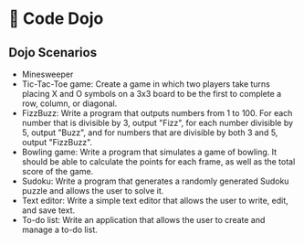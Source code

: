 # 🥋 Code Dojo

## Dojo Scenarios

* Minesweeper
* Tic-Tac-Toe game: Create a game in which two players take turns placing X and O symbols on a 3x3 board to be the first to complete a row, column, or diagonal.
* FizzBuzz: Write a program that outputs numbers from 1 to 100. For each number that is divisible by 3, output "Fizz", for each number divisible by 5, output "Buzz", and for numbers that are divisible by both 3 and 5, output "FizzBuzz".
* Bowling game: Write a program that simulates a game of bowling. It should be able to calculate the points for each frame, as well as the total score of the game.
* Sudoku: Write a program that generates a randomly generated Sudoku puzzle and allows the user to solve it.
* Text editor: Write a simple text editor that allows the user to write, edit, and save text.
* To-do list: Write an application that allows the user to create and manage a to-do list.
